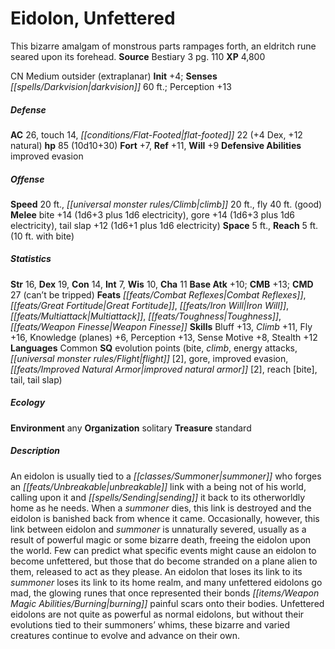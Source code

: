 ﻿---
cssclass: [monsters]
title1: Eidolon, Unfettered
desc_short: This bizarre amalgam of monstrous parts rampages forth, an eldritch rune
  seared upon its forehead.
title2: Eidolon, Unfettered
CR: 8
sources:
- name: Bestiary 3
  page: 110
  link: http://paizo.com/products/btpy8odu?Pathfinder-Roleplaying-Game-Bestiary-3
XP: 4800
alignment: CN
size: Medium
type: outsider
subtypes:
- extraplanar
initiative:
  bonus: 4
senses:
  darkvision: 60
AC:
  AC: 26
  touch: 14
  flat_footed: 22
  components:
    dex: 4
    natural: 12
HP:
  HP: 85
  long: 10d10+30
saves:
  fort: 7
  ref: 11
  will: 9
defensive_abilities:
- improved evasion
speeds:
  base: 20
  climb: 20
  fly: 40
  fly_maneuverability: good
attacks:
  melee:
  - - text: bite +14 (1d6+3 plus 1d6 electricity)
      entries:
      - - damage: 1d6+3
        - damage: 1d6
          type: electricity
      attack: bite
      bonus:
      - 14
    - text: gore +14 (1d6+3 plus 1d6 electricity)
      entries:
      - - damage: 1d6+3
        - damage: 1d6
          type: electricity
      attack: gore
      bonus:
      - 14
    - text: tail slap +12 (1d6+1 plus 1d6 electricity)
      entries:
      - - damage: 1d6+1
        - damage: 1d6
          type: electricity
      attack: tail slap
      bonus:
      - 12
space: 5
reach: 5
reach_other: 10 ft. with bite
ability_scores:
  STR: 16
  DEX: 19
  CON: 14
  INT: 7
  WIS: 10
  CHA: 11
BAB: 10
CMB: 13
CMD: 27
CMD_other: can't be tripped
feats:
- name: Combat Reflexes
- name: Great Fortitude
- name: Iron Will
- is_bonus: true
  name: Multiattack
- name: Toughness
- name: Weapon Finesse
skills:
  Bluff: 13
  Climb: 11
  Fly: 16
  Knowledge (planes): 6
  Perception: 13
  Sense Motive: 8
  Stealth: 12
languages:
- Common
special_qualities:
- evolution points (bite, climb, energy attacks, flight [2], gore, improved evasion,
  improved natural armor [2], reach [bite], tail, tail slap)
ecology:
  environment: any
  organization: solitary
  treasure_type: standard
desc_long: An eidolon is usually tied to a summoner who forges an unbreakable link
  with a being not of his world, calling upon it and sending it back to its otherworldly
  home as he needs. When a summoner dies, this link is destroyed and the eidolon is
  banished back from whence it came. Occasionally, however, this link between eidolon
  and summoner is unnaturally severed, usually as a result of powerful magic or some
  bizarre death, freeing the eidolon upon the world. Few can predict what specific
  events might cause an eidolon to become unfettered, but those that do become stranded
  on a plane alien to them, released to act as they please. An eidolon that loses
  its link to its summoner loses its link to its home realm, and many unfettered eidolons
  go mad, the glowing runes that once represented their bonds burning painful scars
  onto their bodies. Unfettered eidolons are not quite as powerful as normal eidolons,
  but without their evolutions tied to their summoners' whims, these bizarre and varied
  creatures continue to evolve and advance on their own.

---

# Eidolon, Unfettered
This bizarre amalgam of monstrous parts rampages forth, an eldritch rune seared upon its forehead.
**Source** Bestiary 3 pg. 110
**XP** 4,800

CN Medium outsider (extraplanar)
**Init** +4; **Senses** _[[spells/Darkvision|darkvision]]_ 60 ft.; Perception +13

##### Defense

**AC** 26, touch 14, _[[conditions/Flat-Footed|flat-footed]]_ 22 (+4 Dex, +12 natural)
**hp** 85 (10d10+30)
**Fort** +7, **Ref** +11, **Will** +9
**Defensive Abilities** improved evasion

##### Offense
**Speed** 20 ft., _[[universal monster rules/Climb|climb]]_ 20 ft., fly 40 ft. (good)
**Melee** bite +14 (1d6+3 plus 1d6 electricity), gore +14 (1d6+3 plus 1d6 electricity), tail slap +12 (1d6+1 plus 1d6 electricity)
**Space** 5 ft., **Reach** 5 ft. (10 ft. with bite)

##### Statistics
**Str** 16, **Dex** 19, **Con** 14, **Int** 7, **Wis** 10, **Cha** 11
**Base Atk** +10; **CMB** +13; **CMD** 27 (can’t be tripped)
**Feats** _[[feats/Combat Reflexes|Combat Reflexes]]_, _[[feats/Great Fortitude|Great Fortitude]]_, _[[feats/Iron Will|Iron Will]]_, _[[feats/Multiattack|Multiattack]]_, _[[feats/Toughness|Toughness]]_, _[[feats/Weapon Finesse|Weapon Finesse]]_
**Skills** Bluff +13, _Climb_ +11, Fly +16, Knowledge (planes) +6, Perception +13, Sense Motive +8, Stealth +12
**Languages** Common
**SQ** evolution points (bite, _climb_, energy attacks, _[[universal monster rules/Flight|flight]]_ [2], gore, improved evasion, _[[feats/Improved Natural Armor|improved natural armor]]_ [2], reach [bite], tail, tail slap)

##### Ecology

**Environment** any
**Organization** solitary
**Treasure** standard

##### Description

An eidolon is usually tied to a _[[classes/Summoner|summoner]]_ who forges an _[[feats/Unbreakable|unbreakable]]_ link with a being not of his world, calling upon it and _[[spells/Sending|sending]]_ it back to its otherworldly home as he needs. When a _summoner_ dies, this link is destroyed and the eidolon is banished back from whence it came. Occasionally, however, this link between eidolon and _summoner_ is unnaturally severed, usually as a result of powerful magic or some bizarre death, freeing the eidolon upon the world. Few can predict what specific events might cause an eidolon to become unfettered, but those that do become stranded on a plane alien to them, released to act as they please. An eidolon that loses its link to its _summoner_ loses its link to its home realm, and many unfettered eidolons go mad, the glowing runes that once represented their bonds _[[items/Weapon Magic Abilities/Burning|burning]]_ painful scars onto their bodies. Unfettered eidolons are not quite as powerful as normal eidolons, but without their evolutions tied to their summoners’ whims, these bizarre and varied creatures continue to evolve and advance on their own.